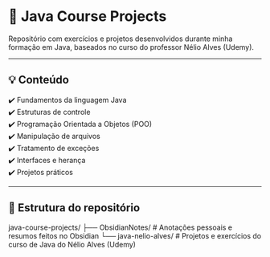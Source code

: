 # 📘 Java Course Projects

Repositório com exercícios e projetos desenvolvidos durante minha formação em Java, baseados no curso do professor Nélio Alves (Udemy).

---

## 💡 Conteúdo

✔️ Fundamentos da linguagem Java  
✔️ Estruturas de controle  
✔️ Programação Orientada a Objetos (POO)  
✔️ Manipulação de arquivos  
✔️ Tratamento de exceções  
✔️ Interfaces e herança  
✔️ Projetos práticos

---

## 📂 Estrutura do repositório
java-course-projects/
├── ObsidianNotes/         # Anotações pessoais e resumos feitos no Obsidian
└── java-nelio-alves/      # Projetos e exercícios do curso de Java do Nélio Alves (Udemy)
